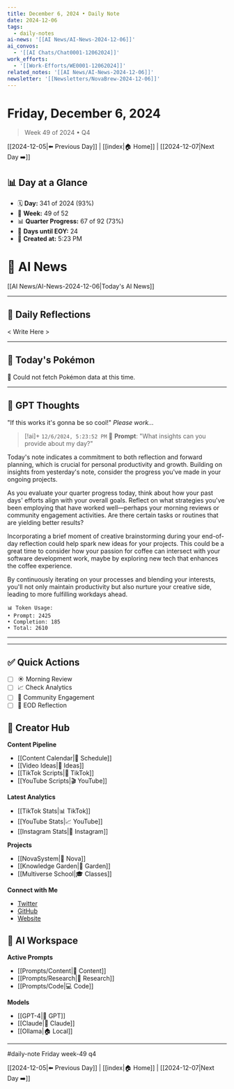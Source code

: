 ```yaml
---
title: December 6, 2024 • Daily Note
date: 2024-12-06
tags:
  - daily-notes
ai-news: '[[AI News/AI-News-2024-12-06]]'
ai_convos:
  - '[[AI Chats/Chat0001-12062024]]'
work_efforts:
  - '[[Work-Efforts/WE0001-12062024]]'
related_notes: '[[AI News/AI-News-2024-12-06]]'
newsletter: '[[Newsletters/NovaBrew-2024-12-06]]'
---
```

# Friday, December 6, 2024
> Week 49 of 2024 • Q4

[[2024-12-05|⬅️ Previous Day]] | [[index|🏠 Home]] | [[2024-12-07|Next Day ➡️]]

## 📊 Day at a Glance
- 🗓️ **Day:** 341 of 2024 (93%)
- 📅 **Week:** 49 of 52
- 📊 **Quarter Progress:** 67 of 92 (73%)
- 🎯 **Days until EOY:** 24
- 🔄 **Created at:** 5:23 PM


# 📰 AI News
[[AI News/AI-News-2024-12-06|Today's AI News]]

---

## 📝 Daily Reflections

< Write Here >

---

## 🐾 Today's Pokémon

🐾 Could not fetch Pokémon data at this time.

---

## 🤖 GPT Thoughts

"If this works it's gonna be so cool!"
*Please work...*


> [!ai]+ `12/6/2024, 5:23:52 PM`
> 💭 **Prompt**: "What insights can you provide about my day?"

Today's note indicates a commitment to both reflection and forward planning, which is crucial for personal productivity and growth. Building on insights from yesterday's note, consider the progress you've made in your ongoing projects. 

As you evaluate your quarter progress today, think about how your past days' efforts align with your overall goals. Reflect on what strategies you've been employing that have worked well—perhaps your morning reviews or community engagement activities. Are there certain tasks or routines that are yielding better results? 

Incorporating a brief moment of creative brainstorming during your end-of-day reflection could help spark new ideas for your projects. This could be a great time to consider how your passion for coffee can intersect with your software development work, maybe by exploring new tech that enhances the coffee experience. 

By continuously iterating on your processes and blending your interests, you'll not only maintain productivity but also nurture your creative side, leading to more fulfilling workdays ahead.

```stats
📊 Token Usage:
• Prompt: 2425
• Completion: 185
• Total: 2610
```
---



---

## ✅ Quick Actions
- [ ] ☀️ Morning Review
- [ ] 📈 Check Analytics
- [ ] 🤝 Community Engagement
- [ ] 🌙 EOD Reflection

## 📱 Creator Hub
**Content Pipeline**
- [[Content Calendar|📅 Schedule]]
- [[Video Ideas|🎥 Ideas]]
- [[TikTok Scripts|📝 TikTok]]
- [[YouTube Scripts|🎬 YouTube]]

**Latest Analytics**
- [[TikTok Stats|📊 TikTok]]
- [[YouTube Stats|📈 YouTube]]
- [[Instagram Stats|📸 Instagram]]

**Projects**
- [[NovaSystem|🤖 Nova]]
- [[Knowledge Garden|🌳 Garden]]
- [[Multiverse School|🎓 Classes]]

**Connect with Me**
- [Twitter](https://twitter.com/yourusername)
- [GitHub](https://github.com/yourusername)
- [Website](https://yourwebsite.com)

## 🤖 AI Workspace
**Active Prompts**
- [[Prompts/Content|📝 Content]]
- [[Prompts/Research|🔬 Research]]
- [[Prompts/Code|💻 Code]]

**Models**
- [[GPT-4|💬 GPT]]
- [[Claude|🧠 Claude]]
- [[Ollama|🏠 Local]]

---

#daily-note  Friday week-49 q4

[[2024-12-05|⬅️ Previous Day]] | [[index|🏠 Home]] | [[2024-12-07|Next Day ➡️]]
